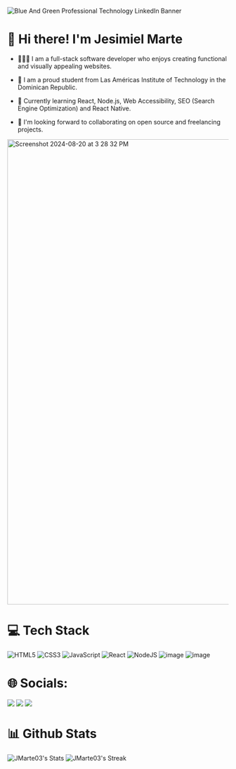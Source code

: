 
![Blue And Green Professional Technology LinkedIn Banner](https://github.com/user-attachments/assets/dfc9421d-b061-460b-a978-cb5aca82621e)

# 👋 Hi there! I'm Jesimiel Marte 

- 👩🏻‍💻  I am a full-stack software developer who enjoys creating functional and visually appealing websites.

- 🏫  I am a proud student from Las Américas Institute of Technology in the Dominican Republic.

- 🧠  Currently learning React, Node.js, Web Accessibility, SEO (Search Engine Optimization) and React Native.

- 🎯  I'm looking forward to collaborating on open source and freelancing projects.
    

<img width="1059" alt="Screenshot 2024-08-20 at 3 28 32 PM" src="https://github.com/user-attachments/assets/b50a18fe-5e01-47e0-8e15-cd7b3a5638d2">

# 💻 Tech Stack

![HTML5](https://img.shields.io/badge/html5-%23E34F26.svg?style=for-the-badge&logo=html5&logoColor=white) ![CSS3](https://img.shields.io/badge/css3-%231572B6.svg?style=for-the-badge&logo=css3&logoColor=white) ![JavaScript](https://img.shields.io/badge/javascript-%23323330.svg?style=for-the-badge&logo=javascript&logoColor=%23F7DF1E) ![React](https://img.shields.io/badge/react-%2320232a.svg?style=for-the-badge&logo=react&logoColor=%2361DAFB) ![NodeJS](https://img.shields.io/badge/node.js-6DA55F?style=for-the-badge&logo=node.js&logoColor=white) ![image](https://img.shields.io/badge/Express%20js-000000?style=for-the-badge&logo=express&logoColor=white) ![image](https://img.shields.io/badge/MongoDB-4EA94B?style=for-the-badge&logo=mongodb&logoColor=white)

# 🌐 Socials:
<a href="https://www.linkedin.com/in/jesimiel-marte/"><img src="https://img.shields.io/badge/LinkedIn-0077B5?style=for-the-badge&logo=linkedin&logoColor=white" /></a>
<a href="https://x.com/JMars_2003"><img src="https://img.shields.io/badge/X-000000?style=for-the-badge&logo=x&logoColor=white" /></a>
<a href="https://dev.to/jmars_2003"><img src="https://img.shields.io/badge/dev.to-0A0A0A?style=for-the-badge&logo=devdotto&logoColor=white" /></a>

# 📊 Github Stats

![JMarte03's Stats](https://github-readme-stats.vercel.app/api?username=JMarte03&theme=material-palenight&show_icons=true&hide_border=true&count_private=true) ![JMarte03's Streak](https://github-readme-streak-stats.herokuapp.com/?user=JMarte03&theme=material-palenight&hide_border=true)<!-- Proudly created with GPRM ( https://gprm.itsvg.in ) -->



